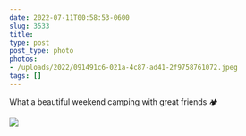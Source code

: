 ```yaml
---
date: 2022-07-11T00:58:53-0600
slug: 3533
title: 
type: post
post_type: photo
photos:
- /uploads/2022/091491c6-021a-4c87-ad41-2f9758761072.jpeg
tags: []
---
```

What a beautiful weekend camping with great friends 🏕


![](/uploads/2022/091491c6-021a-4c87-ad41-2f9758761072.jpeg)


